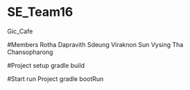 # SE_Team16
Gic_Cafe

#Members
Rotha Dapravith
Sdeung Viraknon
Sun Vysing
Tha Chansopharong

#Project setup 
gradle build

#Start run Project
gradle bootRun
